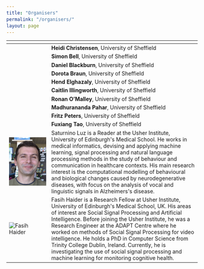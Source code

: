 ```yaml
---
title: "Organisers"
permalink: "/organisers/"
layout: page
---
```



| <!-- -->    | <!-- -->    |
|-------------|-------------|
|          | **Heidi Christensen**, University of Sheffield         |
|          | **Simon Bell**, University of Sheffield         |
|          | **Daniel Blackburn**, University of Sheffield         |
|          | **Dorota Braun**, University of Sheffield        |
|          | **Hend Elghazaly**, University of Sheffield         |
|          | **Caitlin Illingworth**, University of Sheffield         |
|          | **Ronan O’Malley**, University of Sheffield         |
|          | **Madhurananda Pahar**, University of Sheffield         |
|          | **Fritz Peters**, University of Sheffield         |
|          | **Fuxiang Tao**, University of Sheffield         |
| ![Saturnino Luz](./luzs.jpeg)          | Saturnino Luz is a Reader at the Usher Institute, University of Edinburgh's Medical School. He works in medical informatics, devising and applying machine learning, signal processing and natural language processing methods in the study of behaviour and communication in healthcare contexts. His main research interest is the computational modelling of behavioural and biological changes caused by neurodegenerative diseases, with focus on the analysis of vocal and linguistic signals in Alzheimers's disease.        |
| ![Fasih Haider](./daiderf.jpeg)         | Fasih Haider is a Research Fellow at Usher Institute, University of Edinburgh's Medical School, UK. His areas of interest are Social Signal Processing and Artificial Intelligence. Before joining the Usher Institute, he was a Research Engineer at the ADAPT Centre where he worked on methods of Social Signal Processing for video intelligence. He holds a PhD in Computer Science from Trinity College Dublin, Ireland. Currently, he is investigating the use of social signal processing and machine learning for monitoring cognitive health.         |